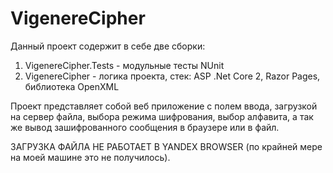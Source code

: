 # VigenereCipher

Данный проект содержит в себе две сборки:
1. VigenereCipher.Tests - модульные тесты NUnit
2. VigenereCipher - логика проекта, стек: ASP .Net Core 2, Razor Pages, библиотека OpenXML

Проект представляет собой веб приложение с полем ввода, загрузкой на сервер файла, выбора режима шифрования, выбор алфавита, а так же вывод зашифрованного сообщения в браузере или в файл.

ЗАГРУЗКА ФАЙЛА НЕ РАБОТАЕТ В YANDEX BROWSER (по крайней мере на моей машине это не получилось).
